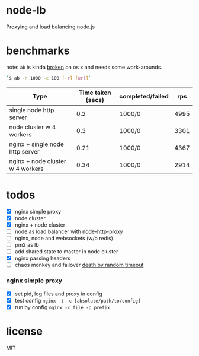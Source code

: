 # node-lb
Proxying and load balancing node.js

# benchmarks
note: `ab` is kinda [broken](https://gist.github.com/akitaonrails/1724673) on os x and needs some work-arounds.

```bash
`$ ab -n 1000 -c 100 [-r] [url]`
```

| Type | Time taken (secs) | completed/failed | rps |
| --- | --- | --- | --- |
| single node http server  | 0.2  | 1000/0 | 4995 |
| node cluster w 4 workers | 0.3  | 1000/0 | 3301 |
| nginx + single node http server | 0.21 | 1000/0 | 4367 |
| nginx + node cluster w 4 workers | 0.34 | 1000/0 | 2914 |

# todos
- [x] nginx simple proxy
- [x] node cluster
- [x] nginx + node cluster
- [ ] node as load balancer with [node-http-proxy](https://goldfirestudios.com/blog/136/Horizontally-Scaling-Node.js-and-WebSockets-with-Redis)
- [ ] nginx, node and websockets (w/o redis)
- [ ] pm2 as lb
- [ ] add shared state to master in node cluster
- [x] nginx passing headers
- [ ] chaos monkey and failover [death by random timeout](https://medium.freecodecamp.org/scaling-node-js-applications-8492bd8afadc)

### nginx simple proxy
- [x] set pid, log files and proxy in config
- [x] test config `nginx -t -c [absolute/path/to/config]`
- [x] run by config `nginx -c file -p prefix`

# license
MIT
